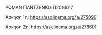ΡΩΜΑΝ ΠΑΝΤΣΕΝΚΟ Π2016017

Άσκηση 1η: https://asciinema.org/a/275090

Άσκηση 2η: https://asciinema.org/a/278601
